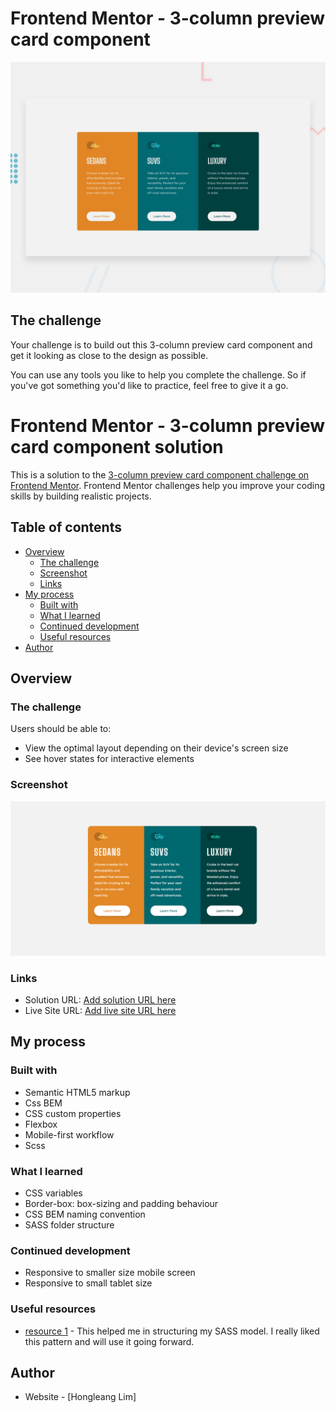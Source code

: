 # Frontend Mentor - 3-column preview card component

![Design preview for the 3-column preview card component coding challenge](./design/desktop-preview.jpg)

## The challenge

Your challenge is to build out this 3-column preview card component and get it looking as close to the design as possible.

You can use any tools you like to help you complete the challenge. So if you've got something you'd like to practice, feel free to give it a go.

# Frontend Mentor - 3-column preview card component solution

This is a solution to the [3-column preview card component challenge on Frontend Mentor](https://www.frontendmentor.io/challenges/3column-preview-card-component-pH92eAR2-). Frontend Mentor challenges help you improve your coding skills by building realistic projects. 

## Table of contents

- [Overview](#overview)
  - [The challenge](#the-challenge)
  - [Screenshot](#screenshot)
  - [Links](#links)
- [My process](#my-process)
  - [Built with](#built-with)
  - [What I learned](#what-i-learned)
  - [Continued development](#continued-development)
  - [Useful resources](#useful-resources)
- [Author](#author)

## Overview

### The challenge

Users should be able to:

- View the optimal layout depending on their device's screen size
- See hover states for interactive elements

### Screenshot

![](./screenshot.png)


### Links

- Solution URL: [Add solution URL here](https://github.com/hongleang/preview-card-component-main)
- Live Site URL: [Add live site URL here](https://hongleang.github.io/preview-card-component-main/)

## My process

### Built with

- Semantic HTML5 markup
- Css BEM
- CSS custom properties
- Flexbox
- Mobile-first workflow
- Scss


### What I learned
- CSS variables
- Border-box: box-sizing and padding behaviour
- CSS BEM naming convention
- SASS folder structure

### Continued development

- Responsive to smaller size mobile screen
- Responsive to small tablet size

### Useful resources

- [resource 1](https://matthewelsom.com/blog/simple-scss-playbook.html) - This helped me in structuring my SASS model. I really liked this pattern and will use it going forward.


## Author

- Website - [Hongleang Lim]

